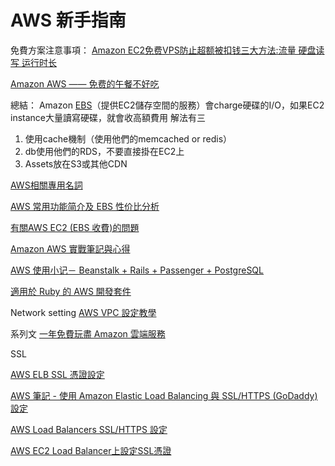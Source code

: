 # AWS 新手指南

免費方案注意事項：
[Amazon EC2免费VPS防止超额被扣钱三大方法:流量 硬盘读写 运行时长](http://www.freehao123.com/amazon-ec2/)

[Amazon AWS —— 免费的午餐不好吃](http://bropaul.com/post/amazon-aws-in-practice)

總結：
Amazon [EBS](https://aws.amazon.com/tw/ebs/)（提供EC2儲存空間的服務）會charge硬碟的I\/O，如果EC2 instance大量讀寫硬碟，就會收高額費用
解法有三

1. 使用cache機制（使用他們的memcached or redis）
2. db使用他們的RDS，不要直接掛在EC2上  
3. Assets放在S3或其他CDN

[AWS相關專用名詞](http://lp43-aws.blogspot.tw/2012/05/aws.html)

[AWS 常用功能简介及 EBS 性价比分析](https://blog.laisky.com/p/aws-ec2-ebs/)


[有關AWS EC2 \(EBS 收費\)的問題](http://blog.wabow.com/archives/2634)

[Amazon AWS 實戰筆記與心得](https://blog.hinablue.me/entry/aws-working-with-amazon-aws/)

[AWS 使用小记－ Beanstalk + Rails + Passenger + PostgreSQL](http://cocacolacat.github.io/2016/03/04/setup-aws-beanstalk-rails-pg.html)

[適用於 Ruby 的 AWS 開發套件](https://aws.amazon.com/tw/sdk-for-ruby/)

Network setting
[AWS VPC 設定教學](http://blog.yslin.tw/2014/02/aws-vpc.html)

系列文
[一年免費玩盡 Amazon 雲端服務](http://www.hkitblog.com/?p=24354)



SSL

[AWS ELB SSL 憑證設定](https://tzangms.com/aws-elb-ssl-certificate-setup/)

[AWS 筆記 - 使用 Amazon Elastic Load Balancing 與 SSL\/HTTPS \(GoDaddy\) 設定](http://blog.changyy.org/2014/04/aws-amazon-elastic-load-balancing.html)

[AWS Load Balancers SSL\/HTTPS 設定](http://jade.logdown.com/posts/233257-aws-load-balancers-set-ssl-https)

[AWS EC2 Load Balancer上設定SSL憑證](http://www.petekcchen.com/2014/06/configure-ssl-on-aws-ec2-load-balancer.html)

